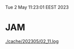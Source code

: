 Tue  2 May 11:23:01 EEST 2023
# JAM
<a href='./cache/202305/02_11.log'>./cache/202305/02_11.log</a>
